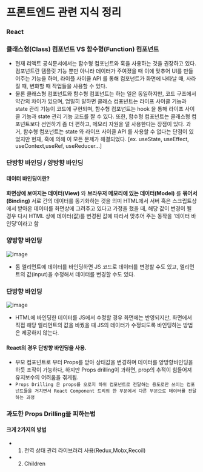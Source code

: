 # 프론트엔드 관련 지식 정리

### React
### 클래스형(Class) 컴포넌트 VS 함수형(Function) 컴포넌트
- 현재 리액트 공식문서에서는 함수형 컴포넌트와 훅을 사용하는 것을 권장하고 있다. 컴포넌트란 템플릿 기능 뿐만 아니라 데이터가 주여졌을 때 이에 맞추어 UI를 만들어주는 기능을 하며, 라이플 사이클 API 를 통해 컴포넌트가 화면에 나타날 때, 사라질 때, 변화할 때 작업들을 사용할 수 있다.
- 물론 클래스형 컴포넌트와 함수형 컴포넌트는 하는 일은 동일하지만, 코드 구조에서 약간의 차이가 있으며, 엄밀히 말하면 클래스 컴포넌트는 라이프 사이클 기능과 state 관리 기능이 코드에 구현되며, 함수형 컴포넌트는 hook 을 통해 라이프 사이클 기능과 state 관리 기능 코드를 짤 수 있다. 또한, 함수형 컴포넌트는 클래스형 컴포넌트보다 선언하기 좀 더 편하고, 메모리 자원을 덜 사용한다는 장점이 있다. 과거, 함수형 컴포넌트는 state 와 라이프 사이클 API 를 사용할 수 없다는 단점이 있었지만 현재, 훅에 의해 이 모든 문제가 해결되었다. [ex. useState, useEffect, useContext,useRef, useReducer...]

### 단방향 바인딩 / 양방향 바인딩
#### 데이터 바인딩이란?
__화면상에 보여지는 데이터(View)__ 와 __브라우저 메모리에 있는 데이터(Model)__ 를 __묶어서(Binding)__ 서로 간의 데이터를 동기화하는 것을 의미
HTML에서 서버 혹은 스크립트상에서 받아온 데이터를 화면상에 그려주고 있다고 가정을 했을 때, 해당 값이 변경이 될 경우 다시 HTML 상에 데이터(값)를 변경된 값에 따라서 맞추어 주는 동작을 '데이터 바인딩'이라고 함

### 양방향 바인딩
![image](https://github.com/seobkim/front-end-knowledge/assets/61955818/e4f377c9-8d55-430e-a0d0-2f963e7eabea)

- 돔 엘리먼트에 데이터를 바인딩하면 JS 코드로 데이터를 변경할 수도 있고, 엘리먼트의 값(input)을 수정해서 데이터를 변경할 수도 있다.

### 단방향 바인딩
![image](https://github.com/seobkim/front-end-knowledge/assets/61955818/214ca446-49e5-4051-9f42-4590b74ec2a9)
- HTML에 바인딩한 데이터를 JS에서 수정할 경우 화면에는 반영되지만, 화면에서 직접 해당 엘리먼트의 값을 바꿨을 때 JS의 데이터가 수정되도록 바인딩하는 방법은 제공하지 않는다.


#### React의 경우 단방향 바인딩을 사용.
- 부모 컴포넌트로 부터 Props를 받아 상태값을 변경하며 데이터를 양방향바인딩을 하듯 조작이 가능하다, 하지만 Props drilling이 과하면, prop의 추적이 힘들어져 유지보수의 어려움을 겪게됨.
- `Props Drilling 은 props를 오로지 하위 컴포넌트로 전달하는 용도로만 쓰이는 컴포넌트들을 거치면서 React Component 트리의 한 부분에서 다른 부분으로 데이터를 전달하는 과정`

### 과도한 Props Drilling을 피하는법
#### 크게 2가지의 방법
- 1. 전역 상태 관리 라이브러리 사용(Redux,Mobx,Recoil)
- 2. Children

